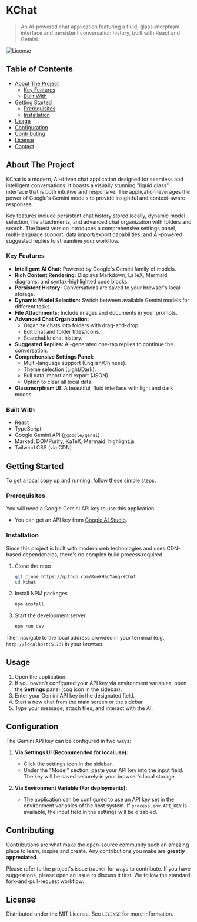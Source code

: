# KChat

> An AI-powered chat application featuring a fluid, glass-morphism interface and persistent conversation history, built with React and Gemini.

<!-- Badges can be added here -->
![License](https://img.shields.io/badge/license-MIT-blue.svg?style=flat-square)

## Table of Contents

- [About The Project](#about-the-project)
  - [Key Features](#key-features)
  - [Built With](#built-with)
- [Getting Started](#getting-started)
  - [Prerequisites](#prerequisites)
  - [Installation](#installation)
- [Usage](#usage)
- [Configuration](#configuration)
- [Contributing](#contributing)
- [License](#license)
- [Contact](#contact)

## About The Project

KChat is a modern, AI-driven chat application designed for seamless and intelligent conversations. It boasts a visually stunning "liquid glass" interface that is both intuitive and responsive. The application leverages the power of Google's Gemini models to provide insightful and context-aware responses.

Key features include persistent chat history stored locally, dynamic model selection, file attachments, and advanced chat organization with folders and search. The latest version introduces a comprehensive settings panel, multi-language support, data import/export capabilities, and AI-powered suggested replies to streamline your workflow.

### Key Features

*   **Intelligent AI Chat:** Powered by Google's Gemini family of models.
*   **Rich Content Rendering:** Displays Markdown, LaTeX, Mermaid diagrams, and syntax-highlighted code blocks.
*   **Persistent History:** Conversations are saved to your browser's local storage.
*   **Dynamic Model Selection:** Switch between available Gemini models for different tasks.
*   **File Attachments:** Include images and documents in your prompts.
*   **Advanced Chat Organization:**
    *   Organize chats into folders with drag-and-drop.
    *   Edit chat and folder titles/icons.
    *   Searchable chat history.
*   **Suggested Replies:** AI-generated one-tap replies to continue the conversation.
*   **Comprehensive Settings Panel:**
    *   Multi-language support (English/Chinese).
    *   Theme selection (Light/Dark).
    *   Full data import and export (JSON).
    *   Option to clear all local data.
*   **Glassmorphism UI:** A beautiful, fluid interface with light and dark modes.

### Built With

*   React
*   TypeScript
*   Google Gemini API (`@google/genai`)
*   Marked, DOMPurify, KaTeX, Mermaid, highlight.js
*   Tailwind CSS (via CDN)

## Getting Started

To get a local copy up and running, follow these simple steps.

### Prerequisites

You will need a Google Gemini API key to use this application.
*   You can get an API key from [Google AI Studio](https://aistudio.google.com/app/apikey).

### Installation

Since this project is built with modern web technologies and uses CDN-based dependencies, there's no complex build process required.

1.  Clone the repo
    ```sh
    git clone https://github.com/KuekHaoYang/KChat
    cd kchat
    ```
2. Install NPM packages
    ```sh
    npm install
    ```
3. Start the development server:
    ```sh
    npm run dev
    ```

Then navigate to the local address provided in your terminal (e.g., `http://localhost:5173`) in your browser.

## Usage

1.  Open the application.
2.  If you haven't configured your API key via environment variables, open the **Settings** panel (cog icon in the sidebar).
3.  Enter your Gemini API key in the designated field.
4.  Start a new chat from the main screen or the sidebar.
5.  Type your message, attach files, and interact with the AI.

## Configuration

The Gemini API key can be configured in two ways:

1.  **Via Settings UI (Recommended for local use):**
    *   Click the settings icon in the sidebar.
    *   Under the "Model" section, paste your API key into the input field. The key will be saved securely in your browser's local storage.

2.  **Via Environment Variable (For deployments):**
    *   The application can be configured to use an API key set in the environment variables of the host system. If `process.env.API_KEY` is available, the input field in the settings will be disabled.

## Contributing

Contributions are what make the open-source community such an amazing place to learn, inspire,and create. Any contributions you make are **greatly appreciated**.

Please refer to the project's issue tracker for ways to contribute. If you have suggestions, please open an issue to discuss it first. We follow the standard fork-and-pull-request workflow.

## License

Distributed under the MIT License. See `LICENSE` for more information.